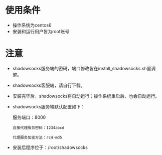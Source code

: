 # 使用条件
+ 操作系统为centos6
+ 安装和运行用户皆为root账号

# 注意
+ shadowsocks服务端的密码，端口修改皆在install_shadowsocks.sh里调整。
+ shadowsocks客服端，请自行下载。
+ 安装完毕后，shadowsocks将自动运行；操作系统重启后，也会自动运行。
+ shadowsocks服务端默认配置如下：

  服务端口：8000

      连接代理服务密码：1234abcd

      代理服务加密方法：rc4-md5

+ 安装后程序位于：/root/shadowsocks
